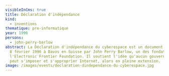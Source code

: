 ```yaml
---
visibleInCms: true
title: Déclaration d'indépendance
kind:
  - inventions
thematique: pre-informatique
year: 1996
persons:
  - john-perry-barlow
abstract: La Déclaration d'indépendance du cyberespace est un document rédigé le
  8 février 1996 à Davos en Suisse par John Perry Barlow, un des fondateurs de
  l'Electronic Frontier Foundation. Il soutient l'idée qu'aucun gouvernement ne
  peut s'imposer et s'approprier Internet, alors en pleine extension.
image: /images/events/declaration-dindependance-du-cyberespace.jpg
---
```

